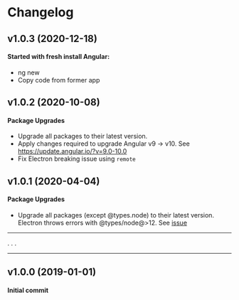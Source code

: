 # Changelog

## v1.0.3 (2020-12-18)
#### Started with fresh install Angular:
- ng new
- Copy code from former app

## v1.0.2 (2020-10-08)

#### Package Upgrades
- Upgrade all packages to their latest version.
- Apply changes required to upgrade Angular v9 -> v10. See https://update.angular.io/?v=9.0-10.0
- Fix Electron breaking issue using `remote`

## v1.0.1 (2020-04-04)

#### Package Upgrades
- Upgrade all packages (except @types.node) to their latest version.
Electron throws errors with @types/node@>12. See [issue](https://github.com/DefinitelyTyped/DefinitelyTyped/issues/10977)
---
.
.
.

---
## v1.0.0 (2019-01-01)

#### Initial commit

